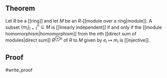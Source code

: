 ## Theorem
Let $R$ be a [[ring]] and let $M$ be an $R$-[[module over a ring|module]]. A subset $\{m_i\}_{i=1}^n\subseteq M$ is [[linearly independent]] if and only if the [[module homomorphism|homomorphism]] from the $n$th [[direct sum of modules|direct sum]] $R^{\oplus n}$ of $R$ to $M$ given by $e_i \mapsto m_i$ is [[injective]].
## Proof
#write_proof 